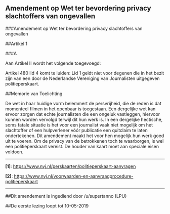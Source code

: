 ## Amendement op Wet ter bevordering privacy slachtoffers van ongevallen 
 
###Amendement op Wet ter bevordering privacy slachtoffers van ongevallen

##Artikel 1

###A

Aan Artikel II wordt het volgende toegevoegd:

Artikel 480 lid 4 komt te luiden: Lid 1 geldt niet voor degenen die in het bezit zijn van een door de Nederlandse Vereniging van Journalisten uitgegeven politieperskaart.

##Memorie van Toelichting

De wet in haar huidige vorm belemmert de persvrijheid, die de reden is dat momenteel filmen in het openbaar is toegestaan. Een dergelijke wet kan ervoor zorgen dat echte journalisten die een ongeluk vastleggen, hiervoor kunnen worden vervolgd terwijl dit hun werk is. In een dergelijke hectische, soms fatale situatie is het voor een journalist vaak niet mogelijk om het slachtoffer of een hulpverlener vóór publicatie een quitclaim te laten ondertekenen. Dit amendement maakt het voor hen mogelijk hun werk goed uit te voeren. Om de privacy van de betrokkenen toch te waarborgen, is wel een politieperskaart vereist. De houder van kaart moet aan speciale eisen voldoen.

---

**[1]**: https://www.nvj.nl/perskaarten/politieperskaart-aanvragen

**[2]**: https://www.nvj.nl/voorwaarden-en-aanvraagprocedure-politieperskaart

---

##Dit amendement is ingediend door /u/supertanno (LPU)

##De eerste lezing loopt tot 10-05-2019